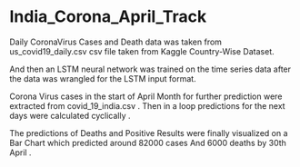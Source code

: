 # India_Corona_April_Track

Daily CoronaVirus Cases and Death data was taken from us_covid19_daily.csv csv file taken from Kaggle Country-Wise Dataset.

And then an LSTM neural network was trained on the time series data after the data was wrangled for the LSTM input format.

Corona Virus cases in the start of April Month for further prediction were extracted from covid_19_india.csv . Then in a loop 
predictions for the next days were calculated cyclically .

The predictions of Deaths and Positive Results were finally visualized on a Bar Chart which predicted around 82000 cases And 6000 deaths by 30th April .
